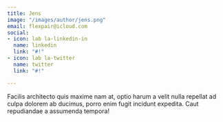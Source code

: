 ```yaml
---
title: Jens
image: "/images/author/jens.png"
email: flexpair@icloud.com
social:
- icon: lab la-linkedin-in
  name: linkedin
  link: "#!"
- icon: lab la-twitter
  name: twitter
  link: "#!"

---
```

Facilis architecto quis maxime nam at, optio harum a velit nulla repellat ad culpa dolorem ab ducimus, porro enim fugit incidunt expedita. Caut repudiandae a assumenda tempora!
